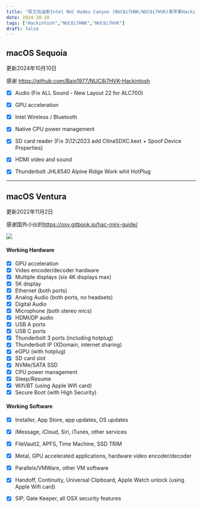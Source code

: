 ```yaml
---
title: "冥王哈迪斯Intel NUC Hades Canyon (NUC8i7HNK/NUC8i7HVK)黑苹果Hackintosh"
date: 2024-10-10
tags: ["Hackintosh","NUC8i7HNK","NUC8i7HVK"]
draft: false
---
```

## macOS Sequoia
更新2024年10月10日

感谢 https://github.com/Baio1977/NUC8i7HVK-Hackintosh

* [x] Audio (Fix ALL Sound - New Layout 22 for ALC700)
* [x] GPU acceleration
* [x] Intel Wireless / Bluetooth
* [x] Native CPU power management
* [x] SD card reader (Fix 3\12\2023 add CtlnaSDXC.kext + Spoof Device Properties)
* [x] HDMI video and sound
* [x] Thunderbolt JHL6540 Alpine Ridge Work whit HotPlug






---------------------------------

## macOS Ventura
更新2022年11月2日

感谢国外小伙的<https://osy.gitbook.io/hac-mini-guide/>

<!--more-->

![](https://www.guyu.pro/2022/11/02/mac.webp)

#### Working Hardware

* [x] GPU acceleration
* [x] Video encoder/decoder hardware
* [x] Multiple displays \(six 4K displays max\)
* [x] 5K display
* [x] Ethernet \(both ports\)
* [x] Analog Audio \(both ports, no headsets\)
* [x] Digital Audio
* [x] Microphone \(both stereo mics\)
* [x] HDMI/DP audio
* [x] USB A ports
* [x] USB C ports
* [x] Thunderbolt 3 ports \(including hotplug\)
* [x] Thunderbolt IP \(XDomain, internet sharing\)
* [x] eGPU \(with hotplug\)
* [x] SD card slot
* [x] NVMe/SATA SSD
* [x] CPU power management
* [x] Sleep/Resume
* [x] Wifi/BT \(using Apple Wifi card\)
* [x] Secure Boot \(with High Security\)

#### Working Software

* [x] Installer, App Store, app updates, OS updates
* [x] iMessage, iCloud, Siri, iTunes, other services
* [x] FileVault2, APFS, Time Machine, SSD TRIM
* [x] Metal, GPU accelerated applications, hardware video encoder/decoder
* [x] Parallels/VMWare, other VM software
* [x] Handoff, Continuity, Universal Clipboard, Apple Watch unlock \(using Apple Wifi card\)
* [x] SIP, Gate Keeper, all OSX security features



